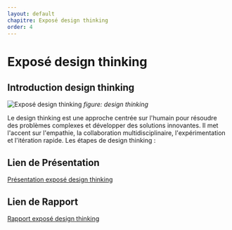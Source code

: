 ```yaml
---
layout: default
chapitre: Exposé design thinking
order: 4
---
```


# Exposé design thinking       
<!-- new slide -->
## Introduction design thinking

![Exposé design thinking](/gestion-projet/4.Exposé-design-thinking/images/exposé-design-thinking.png)
*figure: design thinking*

<!-- note -->

Le design thinking est une approche centrée sur l'humain pour résoudre des problèmes complexes et développer des solutions innovantes. Il met l'accent sur l'empathie, la collaboration multidisciplinaire, l'expérimentation et l'itération rapide.
Les étapes de design thinking : 

## Lien de Présentation
[Présentation exposé design thinking](/gestion-projet/4.Exposé-design-thinking/présentation.html)

## Lien de Rapport
[Rapport exposé design thinking](/gestion-projet/4.Exposé-design-thinking/rapport.html)  
<!-- new slide -->
